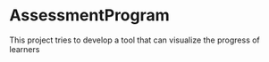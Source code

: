 # AssessmentProgram
This project tries to develop a tool that can visualize the progress of learners

